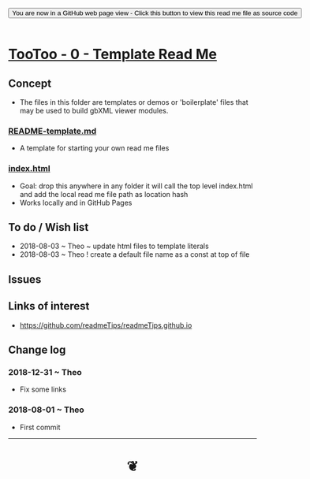 
<span style=display:none; >[You are now in a GitHub source code view - click this link to view Read Me file as a web page]( https://pushme-pullyou.github.io/#tootoo-templates/0-templates-readme/README.md "View file as a web page." ) </span>

<div><input type=button class = 'btn btn-secondary btn-sm' onclick="window.location.href='https://github.com/pushme-pullyou/pushme-pullyou.github.io/blob/master/tootoo-templates/0-templates-readme/README.md'";
value='You are now in a GitHub web page view - Click this button to view this read me file as source code' ></div>

<br>

# [TooToo - 0 - Template Read Me]( #tootoo-templates/0-templates-readme/README.md )

<!--
<iframe src=https://pushme-pullyou.github.io/tootoo-templates/basic-html.html width=100% height=500px >Iframes are not viewable in GitHub source code views</iframe>

## Full Screen: [ZZZZZ]( https://pushme-pullyou.github.io/index.html )
-->


## Concept

* The files in this folder are templates or demos or 'boilerplate' files that may be used to build gbXML viewer modules.

### [README-template.md]( #tootoo-templates/0-templates-readme/README-template.md )

* A template for starting your own read me files

### [index.html]( #tootoo-templates/0-templates-readme/index.html )

* Goal: drop this anywhere in any folder it will call the top level index.html and add the local read me file path as location hash
* Works locally and in GitHub Pages

## To do / Wish list

* 2018-08-03 ~ Theo ~ update html files to template literals
* 2018-08-03 ~ Theo ! create a default file name as a const at top of file

## Issues


## Links of interest

* https://github.com/readmeTips/readmeTips.github.io


## Change log


### 2018-12-31 ~ Theo

* Fix some links

### 2018-08-01 ~ Theo

* First commit

***

# <center title="hello!" ><a href=javascript:window.scrollTo(0,0); style=text-decoration:none; > ❦ </a></center>
